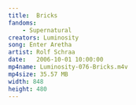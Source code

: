 ```yaml
---
title:  Bricks
fandoms:
    - Supernatural
creators: Luminosity
song: Enter Aretha
artist: Rolf Schraa
date:   2006-10-01 10:00:00
mp4name: Luminosity-076-Bricks.m4v
mp4size: 35.57 MB
width: 848
height: 480
---
```



  